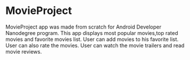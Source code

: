 # MovieProject
MovieProject app was made from scratch for Android Developer Nanodegree program. 
This app displays most popular movies,top rated movies and favorite movies list.
User can add movies to his favorite list.
User can also rate the movies.
User can watch the movie trailers and read movie reviews.
